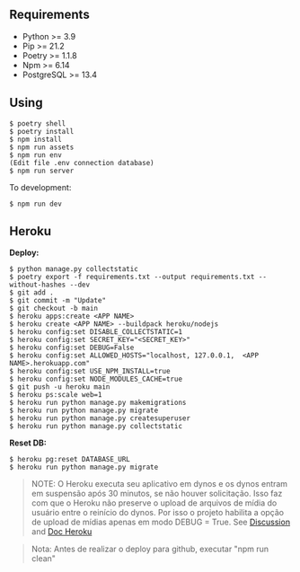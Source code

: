 ## Requirements

* Python >= 3.9
* Pip >= 21.2
* Poetry >= 1.1.8
* Npm >= 6.14
* PostgreSQL >= 13.4

## Using

```shell
$ poetry shell
$ poetry install
$ npm install
$ npm run assets
$ npm run env
(Edit file .env connection database)
$ npm run server
```

To development:

```shell
$ npm run dev
```


## Heroku

**Deploy:**

```
$ python manage.py collectstatic
$ poetry export -f requirements.txt --output requirements.txt --without-hashes --dev
$ git add .
$ git commit -m "Update"
$ git checkout -b main
$ heroku apps:create <APP NAME>
$ heroku create <APP NAME> --buildpack heroku/nodejs
$ heroku config:set DISABLE_COLLECTSTATIC=1
$ heroku config:set SECRET_KEY="<SECRET_KEY>"
$ heroku config:set DEBUG=False
$ heroku config:set ALLOWED_HOSTS="localhost, 127.0.0.1,  <APP NAME>.herokuapp.com"
$ heroku config:set USE_NPM_INSTALL=true
$ heroku config:set NODE_MODULES_CACHE=true
$ git push -u heroku main
$ heroku ps:scale web=1
$ heroku run python manage.py makemigrations
$ heroku run python manage.py migrate
$ heroku run python manage.py createsuperuser
$ heroku run python manage.py collectstatic
```

**Reset DB:**
```
$ heroku pg:reset DATABASE_URL
$ heroku run python manage.py migrate
```

> NOTE: O Heroku executa seu aplicativo em dynos e os dynos entram em suspensão após 30 minutos, se não houver solicitação. Isso faz com que o Heroku não preserve o upload de arquivos de mídia do usuário entre o reinício do dynos. Por isso o projeto habilita a opção de upload de mídias apenas em modo DEBUG = True. See [Discussion](https://stackoverflow.com/questions/41474150/using-heroku-for-django-media-files) and [Doc Heroku](https://devcenter.heroku.com/articles/s3)

> Nota: Antes de realizar o deploy para github, executar "npm run clean"
